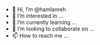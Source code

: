 - 👋 Hi, I’m @hamlanreh
- 👀 I’m interested in ...
- 🌱 I’m currently learning ...
- 💞️ I’m looking to collaborate on ...
- 📫 How to reach me ...

<!---
hamlanreh/hamlanreh is a ✨ special ✨ repository because its `README.md` (this file) appears on your GitHub profile.
You can click the Preview link to take a look at your changes.
--->
